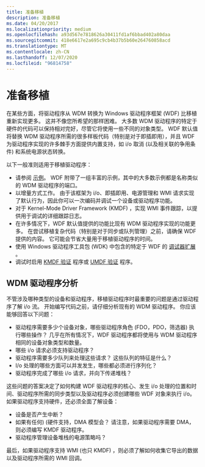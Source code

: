 ```yaml
---
title: 准备移植
description: 准备移植
ms.date: 04/20/2017
ms.localizationpriority: medium
ms.openlocfilehash: a93d567e7818626a30411fd1af6bbad402a80daa
ms.sourcegitcommit: 418e6617e2a695c9cb4b37b5b60e264760858acd
ms.translationtype: MT
ms.contentlocale: zh-CN
ms.lasthandoff: 12/07/2020
ms.locfileid: "96814758"
---
```

# <a name="preparing-for-porting"></a>准备移植


在某些方面，将驱动程序从 WDM 转换为 Windows 驱动程序框架 (WDF) 比移植重新实现更多。 这并不像您所希望的那样困难。 大多数 WDM 驱动程序的特定于硬件的代码可以保持相对完好，尽管它将使用一些不同的对象类型。 WDF 默认值将替换 WDM 驱动程序所需的很多样板代码（特别是对于即插即用），并且 WDF 为驱动程序实现的许多棘手方面提供内置支持，如 i/o 取消 (以及相关联的争用条件) 和系统电源状态转换。

以下一般准则适用于移植驱动程序：

-   请参阅 [示例](/samples/browse/)。 WDF 附带了一组丰富的示例，其中的大多数示例都是名称类似的 WDM 驱动程序的端口。
-   以增量方式工作。 由于该框架为 i/o、即插即用、电源管理和 WMI 请求实现了默认行为，因此你可以一次编码并调试一个设备或驱动程序功能。
-   对于 Kernel-Mode Driver Framework (KMDF) ，实现 WMI 事件跟踪，以提供用于调试的详细跟踪日志。
-   在许多情况下，WDF 默认值提供的功能比现有 WDM 驱动程序实现的功能更多。 在尝试移植复杂代码（特别是对于同步或队列管理）之前，请确保 WDF 提供的内容。 它可能会节省大量用于移植驱动程序的时间。
-   使用 Windows 驱动程序工具包 (WDK) 中包含的特定于 WDF 的 [调试器扩展](debugger-extensions-for-kmdf-drivers.md) 。
-   调试时启用 [KMDF 验证](using-kmdf-verifier.md) 程序或 [UMDF 验证](using-umdf-verifier.md) 程序。

## <a name="wdm-driver-analysis"></a>WDM 驱动程序分析


不管涉及哪种类型的设备和驱动程序，移植驱动程序时最重要的问题是通过驱动程序了解 i/o 流。 开始编写代码之前，请仔细分析现有的 WDM 驱动程序。 你应该能够回答以下问题：

-   驱动程序需要多少个设备对象，哪些驱动程序角色 (FDO，PDO，筛选器) 执行哪些操作？ 几乎在所有情况下，WDF 驱动程序都将使用与 WDM 驱动程序相同的设备对象类型和数量。
-   哪些 i/o 请求必须支持驱动程序？
-   驱动程序需要多少队列来处理这些请求？ 这些队列的特征是什么？
-   I/o 处理的哪些方面可以并发发生，哪些都必须进行序列化？
-   驱动程序完成了哪些 i/o 请求，并向下传递堆栈？

这些问题的答案决定了如何构建 WDF 驱动程序的核心、发生 i/o 处理的位置和时间、驱动程序所需的同步类型以及驱动程序必须创建哪些 WDF 对象来执行 i/o。 如果驱动程序支持硬件，还必须全面了解设备：

-   设备是否产生中断？
-   如果有任何)  (硬件支持，DMA 模型会？ 请注意，如果驱动程序需要 DMA，则必须编写 KMDF 驱动程序。
-   驱动程序管理设备堆栈的电源策略吗？

最后，如果驱动程序支持 WMI (也只 KMDF) ，则必须了解如何收集它导出的数据以及驱动程序所需的 WMI 回调。

 

